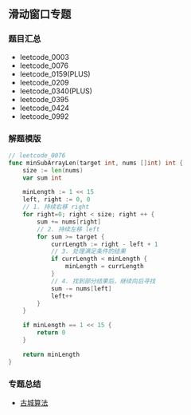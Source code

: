 ## 滑动窗口专题
### 题目汇总
- leetcode_0003
- leetcode_0076
- leetcode_0159(PLUS)
- leetcode_0209
- leetcode_0340(PLUS)
- leetcode_0395
- leetcode_0424
- leetcode_0992

### 解题模版
```go
// leetcode_0076
func minSubArrayLen(target int, nums []int) int {
	size := len(nums)
	var sum int

	minLength := 1 << 15
	left, right := 0, 0
	// 1. 持续右移 right
	for right=0; right < size; right ++ {
		sum += nums[right]
		// 2. 持续左移 left
		for sum >= target {
			currLength := right - left + 1
			// 3. 处理满足条件的结果
			if currLength < minLength {
				minLength = currLength
			}
			// 4. 找到部分结果后，继续向后寻找
			sum -= nums[left]
			left++
		}
	}

	if minLength == 1 << 15 {
		return 0
	}

	return minLength
}
```

### 专题总结
- [古城算法](https://www.bilibili.com/video/BV1PU4y147tP?from=search&seid=381302338992998897&spm_id_from=333.337.0.0)